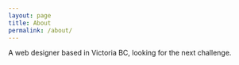 ```yaml
---
layout: page
title: About
permalink: /about/
---
```


A web designer based in Victoria BC, looking for the next challenge.
